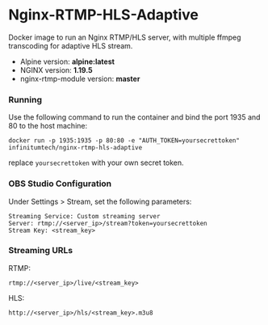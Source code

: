 # Nginx-RTMP-HLS-Adaptive
Docker image to run an Nginx RTMP/HLS server, with multiple ffmpeg transcoding for adaptive HLS stream.

* Alpine version: **alpine:latest**
* NGINX version: **1.19.5**
* nginx-rtmp-module version: **master**

### Running

Use the following command to run the container and bind the port 1935 and 80 to the host machine:
```
docker run -p 1935:1935 -p 80:80 -e "AUTH_TOKEN=yoursecrettoken" infinitumtech/nginx-rtmp-hls-adaptive
```
replace `yoursecrettoken` with your own secret token.

### OBS Studio Configuration
Under Settings > Stream, set the following parameters:
```
Streaming Service: Custom streaming server
Server: rtmp://<server_ip>/stream?token=yoursecrettoken
Stream Key: <stream_key>
```

### Streaming URLs
RTMP:
```
rtmp://<server_ip>/live/<stream_key>
```

HLS:
```
http://<server_ip>/hls/<stream_key>.m3u8
```
